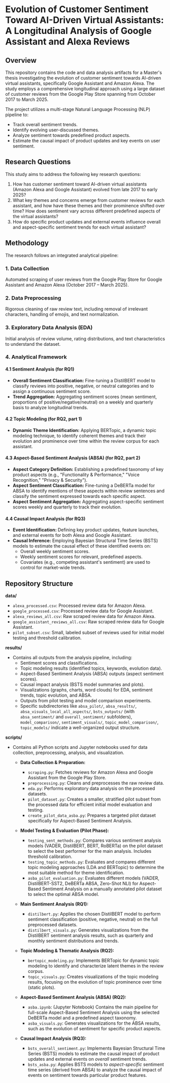 # Evolution of Customer Sentiment Toward AI-Driven Virtual Assistants: A Longitudinal Analysis of Google Assistant and Alexa Reviews

## Overview

This repository contains the code and data analysis artifacts for a Master's thesis investigating the evolution of customer sentiment towards AI-driven virtual assistants, specifically Google Assistant and Amazon Alexa. The study employs a comprehensive longitudinal approach using a large dataset of customer reviews from the Google Play Store spanning from October 2017 to March 2025.

The project utilizes a multi-stage Natural Language Processing (NLP) pipeline to:
* Track overall sentiment trends.
* Identify evolving user-discussed themes.
* Analyze sentiment towards predefined product aspects.
* Estimate the causal impact of product updates and key events on user sentiment.

## Research Questions

This study aims to address the following key research questions:

1.  How has customer sentiment toward AI-driven virtual assistants (Amazon Alexa and Google Assistant) evolved from late 2017 to early 2025?
2.  What key themes and concerns emerge from customer reviews for each assistant, and how have these themes and their prominence shifted over time? How does sentiment vary across different predefined aspects of the virtual assistants?
3.  How do specific product updates and external events influence overall and aspect-specific sentiment trends for each virtual assistant?

## Methodology

The research follows an integrated analytical pipeline:

### 1. Data Collection
Automated scraping of user reviews from the Google Play Store for Google Assistant and Amazon Alexa (October 2017 – March 2025).

### 2. Data Preprocessing
Rigorous cleaning of raw review text, including removal of irrelevant characters, handling of emojis, and text normalization.

### 3. Exploratory Data Analysis (EDA)
Initial analysis of review volume, rating distributions, and text characteristics to understand the dataset.

### 4. Analytical Framework

#### 4.1 Sentiment Analysis (for RQ1)
* **Overall Sentiment Classification:** Fine-tuning a DistilBERT model to classify reviews into positive, negative, or neutral categories and to assign a continuous sentiment score.
* **Trend Aggregation:** Aggregating sentiment scores (mean sentiment, proportions of positive/negative/neutral) on a weekly and quarterly basis to analyze longitudinal trends.

#### 4.2 Topic Modeling (for RQ2, part 1)
* **Dynamic Theme Identification:** Applying BERTopic, a dynamic topic modeling technique, to identify coherent themes and track their evolution and prominence over time within the review corpus for each assistant.

#### 4.3 Aspect-Based Sentiment Analysis (ABSA) (for RQ2, part 2)
* **Aspect Category Definition:** Establishing a predefined taxonomy of key product aspects (e.g., "Functionality & Performance," "Voice Recognition," "Privacy & Security").
* **Aspect Sentiment Classification:** Fine-tuning a DeBERTa model for ABSA to identify mentions of these aspects within review sentences and classify the sentiment expressed towards each specific aspect.
* **Aspect Sentiment Aggregation:** Aggregating aspect-specific sentiment scores weekly and quarterly to track their evolution.

#### 4.4 Causal Impact Analysis (for RQ3)
* **Event Identification:** Defining key product updates, feature launches, and external events for both Alexa and Google Assistant.
* **Causal Inference:** Employing Bayesian Structural Time Series (BSTS) models to estimate the causal effect of these identified events on:
    * Overall weekly sentiment scores.
    * Weekly sentiment scores for relevant, predefined aspects.
    * Covariates (e.g., competing assistant's sentiment) are used to control for market-wide trends.

## Repository Structure

**data/**
* `alexa_processed.csv`: Processed review data for Amazon Alexa.
* `google_processed.csv`: Processed review data for Google Assistant.
* `alexa_reviews_all.csv`: Raw scraped review data for Amazon Alexa.
* `google_assistant_reviews_all.csv`: Raw scraped review data for Google Assistant.
* `pilot_subset.csv`: Small, labeled subset of reviews used for initial model testing and threshold calibration.

**results/**
* Contains all outputs from the analysis pipeline, including:
    * Sentiment scores and classifications.
    * Topic modeling results (identified topics, keywords, evolution data).
    * Aspect-Based Sentiment Analysis (ABSA) outputs (aspect sentiment scores).
    * Causal impact analysis (BSTS model summaries and plots).
    * Visualizations (graphs, charts, word clouds) for EDA, sentiment trends, topic evolution, and ABSA.
    * Outputs from pilot testing and model comparison experiments.
    * Specific subdirectories like `absa_pilot/`, `absa_results/`, `absa_visuals_local_all_aspects/`, `bsts_outputs/` (with `absa_sentiment/` and `overall_sentiment/` subfolders), `model_comparison/`, `sentiment_visuals/`, `topic_model_comparison/`, `topic_models/` indicate a well-organized output structure.

**scripts/**
* Contains all Python scripts and Jupyter notebooks used for data collection, preprocessing, analysis, and visualization.

    * **Data Collection & Preparation:**
        * `scraping.py`: Fetches reviews for Amazon Alexa and Google Assistant from the Google Play Store.
        * `preprocessing.py`: Cleans and preprocesses the raw review data.
        * `eda.py`: Performs exploratory data analysis on the processed datasets.
        * `pilot_dataset.py`: Creates a smaller, stratified pilot subset from the processed data for efficient initial model evaluation and testing.
        * `create_pilot_data_asba.py`: Prepares a targeted pilot dataset specifically for Aspect-Based Sentiment Analysis.

    * **Model Testing & Evaluation (Pilot Phase):**
        * `testing_sent_methods.py`: Compares various sentiment analysis models (VADER, DistilBERT, BERT, RoBERTa) on the pilot dataset to select the best performer for the main analysis. Includes threshold calibration.
        * `testing_topic_methods.py`: Evaluates and compares different topic modeling approaches (LDA and BERTopic) to determine the most suitable method for theme identification.
        * `asba_pilot_evaluation.py`: Evaluates different models (VADER, DistilBERT-SST2, DeBERTa ABSA, Zero-Shot NLI) for Aspect-Based Sentiment Analysis on a manually annotated pilot dataset to select the optimal ABSA model.

    * **Main Sentiment Analysis (RQ1):**
        * `distilbert.py`: Applies the chosen DistilBERT model to perform sentiment classification (positive, negative, neutral) on the full preprocessed datasets.
        * `distilbert_visuals.py`: Generates visualizations from the DistilBERT sentiment analysis results, such as quarterly and monthly sentiment distributions and trends.

    * **Topic Modeling & Thematic Analysis (RQ2):**
        * `bertopic_modeling.py`: Implements BERTopic for dynamic topic modeling to identify and characterize latent themes in the review corpus.
        * `topic_visuals.py`: Creates visualizations of the topic modeling results, focusing on the evolution of topic prominence over time (static plots).

    * **Aspect-Based Sentiment Analysis (ABSA) (RQ2):**
        * `asba.ipynb`: (Jupyter Notebook) Contains the main pipeline for full-scale Aspect-Based Sentiment Analysis using the selected DeBERTa model and a predefined aspect taxonomy.
        * `asba_visuals.py`: Generates visualizations for the ABSA results, such as the evolution of sentiment for specific product aspects.

    * **Causal Impact Analysis (RQ3):**
        * `bsts_overall_sentiment.py`: Implements Bayesian Structural Time Series (BSTS) models to estimate the causal impact of product updates and external events on *overall* sentiment trends.
        * `bsts_asba.py`: Applies BSTS models to *aspect-specific* sentiment time series (derived from ABSA) to analyze the causal impact of events on sentiment towards particular product features.
